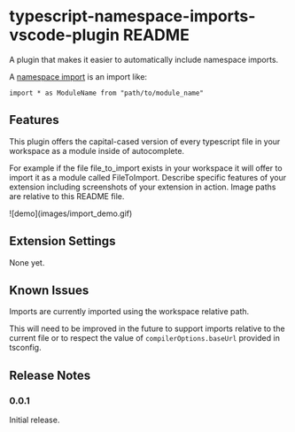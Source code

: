 # typescript-namespace-imports-vscode-plugin README

A plugin that makes it easier to 
automatically include namespace imports.

A [namespace import](http://exploringjs.com/es6/ch_modules.html#_importing-styles) is an import like:
```
import * as ModuleName from "path/to/module_name"
```

## Features

This plugin offers the capital-cased version of every typescript file in your workspace as a module inside of autocomplete.

For example if the file file_to_import exists in your
workspace it will offer to import it as a module called
FileToImport.
Describe specific features of your extension including screenshots of your extension in action. Image paths are relative to this README file.

\!\[demo\]\(images/import_demo.gif\)

## Extension Settings

None yet.

## Known Issues

Imports are currently imported using the workspace relative path.

This will need to be improved in the future to support imports
relative to the current file or to respect the value of `compilerOptions.baseUrl` provided in tsconfig.

## Release Notes

### 0.0.1

Initial release.
